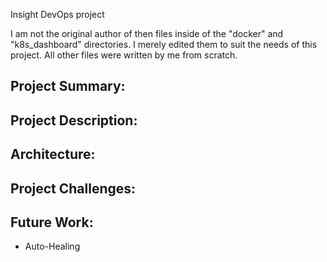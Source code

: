 Insight DevOps project

I am not the original author of then files inside of the "docker" and "k8s_dashboard" directories. I merely edited them to suit the needs of this project. All other files were written by me from scratch. 


## Project Summary:


## Project Description:


## Architecture:   


## Project Challenges:

## Future Work:
* Auto-Healing
